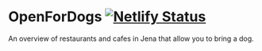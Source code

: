 # OpenForDogs [![Netlify Status](https://api.netlify.com/api/v1/badges/0e893836-24c1-4f3d-bcbc-6aae3d75f47b/deploy-status)](https://app.netlify.com/sites/open-for-dogs/deploys)
An overview of restaurants and cafes in Jena that allow you to bring a dog.
